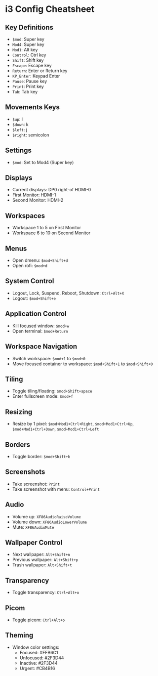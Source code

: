 # i3 Config Cheatsheet

## Key Definitions
- `$mod`: Super key
- `Mod4`: Super key
- `Mod1`: Alt key
- `Control`: Ctrl key
- `Shift`: Shift key
- `Escape`: Escape key
- `Return`: Enter or Return key
- `KP_Enter`: Keypad Enter
- `Pause`: Pause key
- `Print`: Print key
- `Tab`: Tab key

## Movements Keys
- `$up`: l
- `$down`: k
- `$left`: j
- `$right`: semicolon

## Settings
- `$mod`: Set to Mod4 (Super key)

## Displays
- Current displays: DP0 right-of HDMI-0
- First Monitor: HDMI-1
- Second Monitor: HDMI-2

## Workspaces
- Workspace 1 to 5 on First Monitor
- Workspace 6 to 10 on Second Monitor

## Menus
- Open dmenu: `$mod+Shift+d`
- Open rofi: `$mod+d`

## System Control
- Logout, Lock, Suspend, Reboot, Shutdown: `Ctrl+Alt+X`
- Logout: `$mod+Shift+e`

## Application Control
- Kill focused window: `$mod+w`
- Open terminal: `$mod+Return`

## Workspace Navigation
- Switch workspace: `$mod+1` to `$mod+0`
- Move focused container to workspace: `$mod+Shift+1` to `$mod+Shift+0`

## Tiling
- Toggle tiling/floating: `$mod+Shift+space`
- Enter fullscreen mode: `$mod+f`

## Resizing
- Resize by 1 pixel: `$mod+Mod1+Ctrl+Right`, `$mod+Mod1+Ctrl+Up`, `$mod+Mod1+Ctrl+Down`, `$mod+Mod1+Ctrl+Left`

## Borders
- Toggle border: `$mod+Shift+b`

## Screenshots
- Take screenshot: `Print`
- Take screenshot with menu: `Control+Print`

## Audio
- Volume up: `XF86AudioRaiseVolume`
- Volume down: `XF86AudioLowerVolume`
- Mute: `XF86AudioMute`

## Wallpaper Control
- Next wallpaper: `Alt+Shift+n`
- Previous wallpaper: `Alt+Shift+p`
- Trash wallpaper: `Alt+Shift+t`

## Transparency
- Toggle transparency: `Ctrl+Alt+o`

## Picom
- Toggle picom: `Ctrl+Alt+o`

## Theming
- Window color settings:
  - Focused: #FFB6C1
  - Unfocused: #2F3D44
  - Inactive: #2F3D44
  - Urgent: #CB4B16

